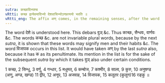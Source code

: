 ```yaml
---
sutra: कच्छादिभ्यश्च
vRtti: कच्छ इत्येवमादिभ्यो देशवाचिभ्योऽणप्रत्ययो भवति ॥
vRtti_eng: The affix अण् comes, in the remaining senses, after the words _kachchha_ &c denoting places.
---
```

The word देशे is understood here. This debars वुञ् &c. Thus काच्छः, सैन्धवः, वार्णवः &c. The words कच्छ &c. are not invariable plural words, because by the next _sutra_, it is shown that these words may signify men and their habits &c. The word विजापक occurs in this list. It would have taken अण् by the last _sutra_ also, because it has क as its penultimate. Its mention in the list is for the sake of the subsequent _sutra_ by which it takes वुञ् also under certain conditions.

1 कच्छ, 2 सिन्धु, 3 वर्णु, 4 गन्धार, 5 मधुमत्, 6 कम्बोज, 7 कश्मीर, 8 साल्व, 9 कुरु, 10 अनुषण्ड (अणु, अण्ड, खण्ड) 11 द्वीप, 12 अनूप, 13 अजवाह, 14 विजापक, 15 कलूतर (कुलून)16 रङ्कु ॥
